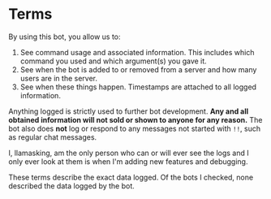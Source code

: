 # Terms

By using this bot, you allow us to:

 1. See command usage and associated information. This includes which command you used and which argument(s) you gave it.
 2. See when the bot is added to or removed from a server and how many users are in the server.
 3. See when these things happen. Timestamps are attached to all logged information.

Anything logged is strictly used to further bot development. **Any and all obtained information will not sold or shown to anyone for any reason.** The bot also does **not** log or respond to any messages not started with `!!`, such as regular chat messages.

I, llamasking, am the only person who can or will ever see the logs and I only ever look at them is when I'm adding new features and debugging.

These terms describe the exact data logged. Of the bots I checked, none described the data logged by the bot.
